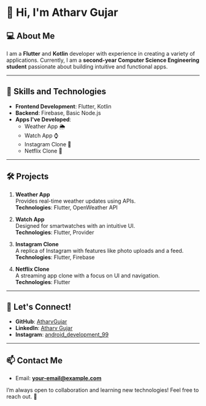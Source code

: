 # 👋 Hi, I'm Atharv Gujar

## 💻 About Me
I am a **Flutter** and **Kotlin** developer with experience in creating a variety of applications. Currently, I am a **second-year Computer Science Engineering student** passionate about building intuitive and functional apps.

---

## 🌟 Skills and Technologies
- **Frontend Development**: Flutter, Kotlin  
- **Backend**: Firebase, Basic Node.js  
- **Apps I've Developed**:
  - Weather App 🌦️
  - Watch App ⌚
  - Instagram Clone 📸
  - Netflix Clone 🎥

---

## 🛠️ Projects
1. **Weather App**  
   Provides real-time weather updates using APIs.  
   **Technologies**: Flutter, OpenWeather API  

2. **Watch App**  
   Designed for smartwatches with an intuitive UI.  
   **Technologies**: Flutter, Provider  

3. **Instagram Clone**  
   A replica of Instagram with features like photo uploads and a feed.  
   **Technologies**: Flutter, Firebase  

4. **Netflix Clone**  
   A streaming app clone with a focus on UI and navigation.  
   **Technologies**: Flutter  

---

## 🚀 Let's Connect!
- **GitHub**: [AtharvGujar](https://github.com/your-github-username)  
- **LinkedIn**: [Atharv Gujar](https://linkedin.com/in/your-linkedin-profile)  
- **Instagram**: [android_development_99](https://instagram.com/android_development_99)  

---

## 📫 Contact Me
- Email: **your-email@example.com**

I’m always open to collaboration and learning new technologies! Feel free to reach out. 🚀
